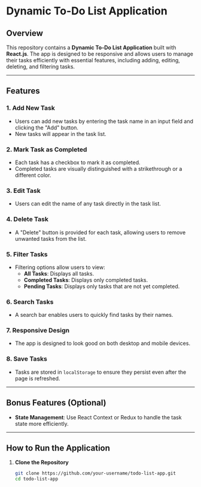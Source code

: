 # Dynamic To-Do List Application

## Overview

This repository contains a **Dynamic To-Do List Application** built with **React.js**. The app is designed to be responsive and allows users to manage their tasks efficiently with essential features, including adding, editing, deleting, and filtering tasks.

---

## Features

### 1. **Add New Task**
- Users can add new tasks by entering the task name in an input field and clicking the "Add" button.
- New tasks will appear in the task list.

### 2. **Mark Task as Completed**
- Each task has a checkbox to mark it as completed.
- Completed tasks are visually distinguished with a strikethrough or a different color.

### 3. **Edit Task**
- Users can edit the name of any task directly in the task list.

### 4. **Delete Task**
- A "Delete" button is provided for each task, allowing users to remove unwanted tasks from the list.

### 5. **Filter Tasks**
- Filtering options allow users to view:
  - **All Tasks**: Displays all tasks.
  - **Completed Tasks**: Displays only completed tasks.
  - **Pending Tasks**: Displays only tasks that are not yet completed.

### 6. **Search Tasks**
- A search bar enables users to quickly find tasks by their names.

### 7. **Responsive Design**
- The app is designed to look good on both desktop and mobile devices.

### 8. **Save Tasks**
- Tasks are stored in `localStorage` to ensure they persist even after the page is refreshed.

---

## Bonus Features (Optional)
- **State Management**: Use React Context or Redux to handle the task state more efficiently.

---

## How to Run the Application

1. **Clone the Repository**
   ```bash
   git clone https://github.com/your-username/todo-list-app.git
   cd todo-list-app
